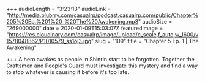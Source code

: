 +++
audioLength = "3:23:13"
audioLink = "http://media.blubrry.com/casualrp/podcast.casualrp.com/public/Chapter%205%20Ep.%201%20_%20The%20Awakening.mp3"
audioSize = "269000000"
date = 2020-01-09T15:03:07Z
featuredImage = "https://res.cloudinary.com/casualrp/image/upload/c_scale,f_auto,w_1600/v1578048862/P1010579_ss1oj3.jpg"
slug = "109"
title = "Chapter 5 Ep. 1 | The Awakening"

+++
A hero awakes as people in Shinrin start to be forgotten. Together the Craftsmen and People's Guard must investigate this mystery and find a way to stop whatever is causing it before it's too late.
